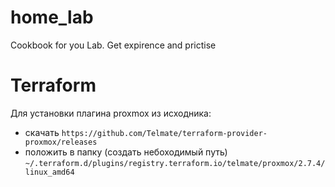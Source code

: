 # home_lab
Cookbook for you Lab. Get expirence and prictise

# Terraform
Для установки плагина proxmox из исходника:
- скачать `https://github.com/Telmate/terraform-provider-proxmox/releases`
- положить в папку (создать небоходимый путь) `~/.terraform.d/plugins/registry.terraform.io/telmate/proxmox/2.7.4/linux_amd64`

